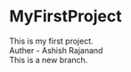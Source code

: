# MyFirstProject
This is my first project.
<br>
Auther - Ashish Rajanand
<br>
This is a new branch.
